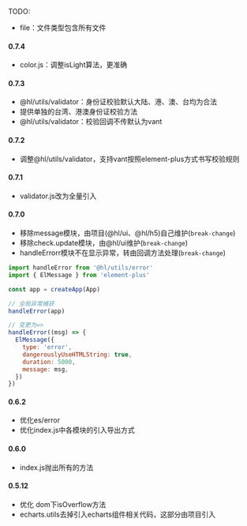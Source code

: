 TODO:

- file：文件类型包含所有文件

#### 0.7.4

- color.js：调整isLight算法，更准确

#### 0.7.3

- @hl/utils/validator：身份证校验默认大陆、港、澳、台均为合法
- 提供单独的台湾、港澳身份证校验方法
- @hl/utils/validator：校验回调不传默认为vant

#### 0.7.2

- 调整@hl/utils/validator，支持vant按照element-plus方式书写校验规则

#### 0.7.1

- validator.js改为全量引入

#### 0.7.0

- 移除message模块，由项目(@hl/ui、@hl/h5)自己维护(`break-change`)
- 移除check.update模块，由@hl/ui维护(`break-change`)
- handleErrorr模块不在显示异常，转由回调方法处理(`break-change`)

```js
import handleError from '@hl/utils/error'
import { ElMessage } from 'element-plus'

const app = createApp(App)

// 全局异常捕获
handleError(app)

// 变更为=>
handleError((msg) => {
  ElMessage({
    type: 'error',
    dangerouslyUseHTMLString: true,
    duration: 5000,
    message: msg,
  })
})
```

#### 0.6.2

- 优化es/error
- 优化index.js中各模块的引入导出方式

#### 0.6.0

- index.js抛出所有的方法

#### 0.5.12

- 优化 dom下isOverflow方法
- echarts.utils去掉引入echarts组件相关代码，这部分由项目引入
